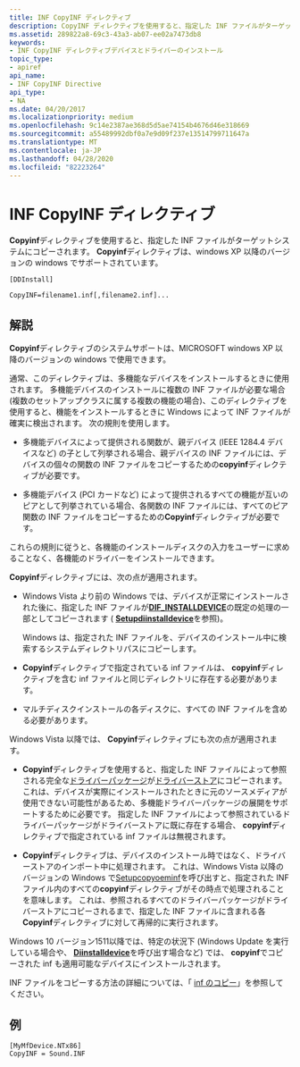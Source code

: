 ```yaml
---
title: INF CopyINF ディレクティブ
description: CopyINF ディレクティブを使用すると、指定した INF ファイルがターゲットシステムにコピーされます。 CopyINF ディレクティブは、windows XP 以降のバージョンの Windows でサポートされています。
ms.assetid: 289822a8-69c3-43a3-ab07-ee02a7473db8
keywords:
- INF CopyINF ディレクティブデバイスとドライバーのインストール
topic_type:
- apiref
api_name:
- INF CopyINF Directive
api_type:
- NA
ms.date: 04/20/2017
ms.localizationpriority: medium
ms.openlocfilehash: 9c14e2387ae368d5d5ae74154b4676d46e318669
ms.sourcegitcommit: a55489992dbf0a7e9d09f237e13514799711647a
ms.translationtype: MT
ms.contentlocale: ja-JP
ms.lasthandoff: 04/28/2020
ms.locfileid: "82223264"
---
```

# <a name="inf-copyinf-directive"></a>INF CopyINF ディレクティブ


**Copyinf**ディレクティブを使用すると、指定した INF ファイルがターゲットシステムにコピーされます。 **Copyinf**ディレクティブは、windows XP 以降のバージョンの windows でサポートされています。

```inf
[DDInstall]
  
CopyINF=filename1.inf[,filename2.inf]...
```

<a name="remarks"></a>解説
-------

**Copyinf**ディレクティブのシステムサポートは、MICROSOFT windows XP 以降のバージョンの windows で使用できます。

通常、このディレクティブは、多機能なデバイスをインストールするときに使用されます。 多機能デバイスのインストールに複数の INF ファイルが必要な場合 (複数のセットアップクラスに属する複数の機能の場合)、このディレクティブを使用すると、機能をインストールするときに Windows によって INF ファイルが確実に検出されます。 次の規則を使用します。

-   多機能デバイスによって提供される関数が、親デバイス (IEEE 1284.4 デバイスなど) の子として列挙される場合、親デバイスの INF ファイルには、デバイスの個々の関数の INF ファイルをコピーするための**copyinf**ディレクティブが必要です。

-   多機能デバイス (PCI カードなど) によって提供されるすべての機能が互いのピアとして列挙されている場合、各関数の INF ファイルには、すべてのピア関数の INF ファイルをコピーするための**Copyinf**ディレクティブが必要です。

これらの規則に従うと、各機能のインストールディスクの入力をユーザーに求めることなく、各機能のドライバーをインストールできます。

**Copyinf**ディレクティブには、次の点が適用されます。

-   Windows Vista より前の Windows では、デバイスが正常にインストールされた後に、指定した INF ファイルが[**DIF_INSTALLDEVICE**](https://docs.microsoft.com/windows-hardware/drivers/install/dif-installdevice)の既定の処理の一部としてコピーされます ( [**Setupdiinstalldevice**](https://docs.microsoft.com/windows/desktop/api/setupapi/nf-setupapi-setupdiinstalldevice)を参照)。

    Windows は、指定された INF ファイルを、デバイスのインストール中に検索するシステムディレクトリパスにコピーします。

-   **Copyinf**ディレクティブで指定されている inf ファイルは、 **copyinf**ディレクティブを含む inf ファイルと同じディレクトリに存在する必要があります。
-   マルチディスクインストールの各ディスクに、すべての INF ファイルを含める必要があります。

Windows Vista 以降では、 **Copyinf**ディレクティブにも次の点が適用されます。

-   **Copyinf**ディレクティブを使用すると、指定した INF ファイルによって参照される完全な[ドライバーパッケージ](driver-packages.md)が[ドライバーストア](driver-store.md)にコピーされます。 これは、デバイスが実際にインストールされたときに元のソースメディアが使用できない可能性があるため、多機能ドライバーパッケージの展開をサポートするために必要です。 指定した INF ファイルによって参照されているドライバーパッケージがドライバーストアに既に存在する場合、 **copyinf**ディレクティブで指定されている inf ファイルは無視されます。

-   **Copyinf**ディレクティブは、デバイスのインストール時ではなく、ドライバーストアのインポート中に処理されます。 これは、Windows Vista 以降のバージョンの Windows で[Setupcopyoeminf](https://go.microsoft.com/fwlink/p/?linkid=194252)を呼び出すと、指定された INF ファイル内のすべての**copyinf**ディレクティブがその時点で処理されることを意味します。 これは、参照されるすべてのドライバーパッケージがドライバーストアにコピーされるまで、指定した INF ファイルに含まれる各**Copyinf**ディレクティブに対して再帰的に実行されます。

Windows 10 バージョン1511以降では、特定の状況下 (Windows Update を実行している場合や、 [**Diinstalldevice**](https://docs.microsoft.com/windows/desktop/api/newdev/nf-newdev-diinstalldevice)を呼び出す場合など) では、 **copyinf**でコピーされた inf も適用可能なデバイスにインストールされます。

INF ファイルをコピーする方法の詳細については、「 [inf のコピー](copying-inf-files.md)」を参照してください。

<a name="examples"></a>例
--------

```inf
[MyMfDevice.NTx86]
CopyINF = Sound.INF
```

 

 





